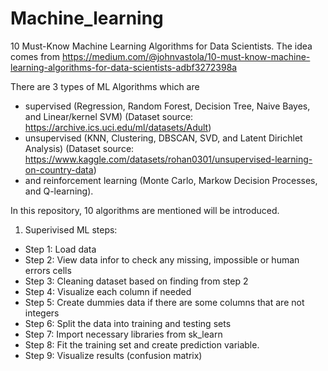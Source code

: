 # Machine_learning
10 Must-Know Machine Learning Algorithms for Data Scientists. The idea comes from https://medium.com/@johnvastola/10-must-know-machine-learning-algorithms-for-data-scientists-adbf3272398a

There are 3 types of ML Algorithms which are 
- supervised (Regression, Random Forest, Decision Tree, Naive Bayes, and Linear/kernel SVM) (Dataset source: https://archive.ics.uci.edu/ml/datasets/Adult)
- unsupervised (KNN, Clustering, DBSCAN, SVD, and Latent Dirichlet Analysis) (Dataset source: https://www.kaggle.com/datasets/rohan0301/unsupervised-learning-on-country-data)
- and reinforcement learning (Monte Carlo, Markow Decision Processes, and Q-learning). 

In this repository, 10 algorithms are mentioned  will be introduced.

1. Superivised ML steps:

+ Step 1: Load data
+ Step 2: View data infor to check any missing, impossible or human errors cells
+ Step 3: Cleaning dataset based on finding from step 2
+ Step 4: Visualize each column if needed
+ Step 5: Create dummies data if there are some columns that are not integers
+ Step 6: Split the data into training and testing sets
+ Step 7: Import necessary libraries from sk_learn
+ Step 8: Fit the training set and create prediction variable.
+ Step 9: Visualize results (confusion matrix)
